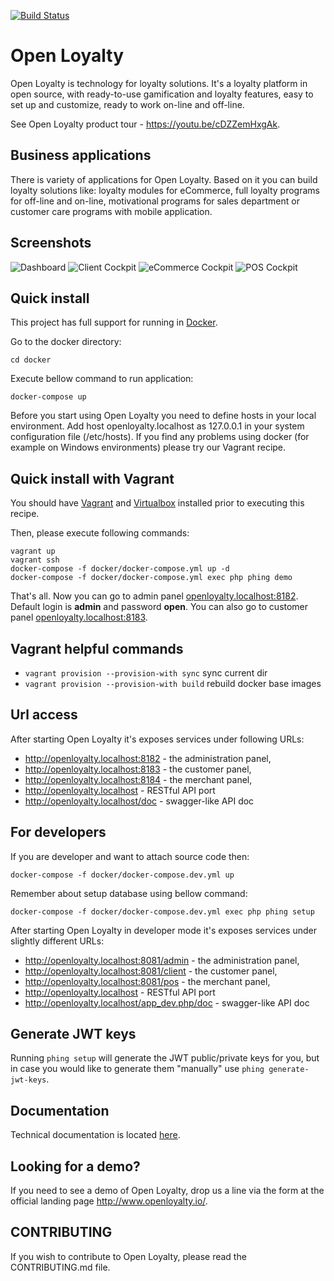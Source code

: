 [![Build Status](https://travis-ci.org/DivanteLtd/open-loyalty.svg?branch=master)](https://travis-ci.org/DivanteLtd/open-loyalty)

# Open Loyalty

Open Loyalty is technology for loyalty solutions.
It's a loyalty platform in open source, with ready-to-use gamification and loyalty features, easy to set up and customize, ready to work on-line and off-line.

See Open Loyalty product tour - https://youtu.be/cDZZemHxgAk.


## Business applications

There is variety of applications for Open Loyalty. Based on it you can build loyalty solutions like: loyalty modules for eCommerce, full loyalty programs for off-line and on-line, motivational programs for sales department or customer care programs with mobile application.

## Screenshots

![Dashboard](https://cloud.githubusercontent.com/assets/26326842/24359309/428f7dc4-1304-11e7-99c2-36ff23fe5036.png)
![Client Cockpit](https://cloud.githubusercontent.com/assets/26326842/24359396/7f489fd4-1304-11e7-9ae5-f05c88eb8c56.png)
![eCommerce Cockpit](https://cloud.githubusercontent.com/assets/26326842/24359495/d65c1210-1304-11e7-86bf-9e63ab754360.png)
![POS Cockpit](https://cloud.githubusercontent.com/assets/26326842/24359465/b796e260-1304-11e7-9da5-4bfc0a026a16.png)

## Quick install

This project has full support for running in [Docker](https://www.docker.com/>).

Go to the docker directory:

```
cd docker
```

Execute bellow command to run application: 

```
docker-compose up
```

Before you start using Open Loyalty you need to define hosts in your local environment. Add host openloyalty.localhost as 127.0.0.1 in your system configuration file (/etc/hosts).
If you find any problems using docker (for example on Windows environments) please try our Vagrant recipe.

## Quick install with Vagrant

You should have [Vagrant](https://www.vagrantup.com/downloads.html) and [Virtualbox](https://www.virtualbox.org/wiki/Downloads) installed prior to executing this recipe.

Then, please execute following commands:

```
vagrant up
vagrant ssh
docker-compose -f docker/docker-compose.yml up -d
docker-compose -f docker/docker-compose.yml exec php phing demo 
```

That's all. Now you can go to admin panel [openloyalty.localhost:8182](http://openloyalty.localhost:8182).
Default login is **admin** and password **open**. You can also go to customer panel [openloyalty.localhost:8183](http://openloyalty.localhost:8183).

## Vagrant helpful commands

- `vagrant provision --provision-with sync` sync current dir
- `vagrant provision --provision-with build` rebuild docker base images

## Url access

After starting Open Loyalty it's exposes services under following URLs:

 * http://openloyalty.localhost:8182 - the administration panel,
 * http://openloyalty.localhost:8183 - the customer panel,
 * http://openloyalty.localhost:8184 - the merchant panel,
 * http://openloyalty.localhost - RESTful API port
 * http://openloyalty.localhost/doc - swagger-like API doc


## For developers

If you are developer and want to attach source code then:

```
docker-compose -f docker/docker-compose.dev.yml up
```

Remember about setup database using bellow command:

```
docker-compose -f docker/docker-compose.dev.yml exec php phing setup
```

After starting Open Loyalty in developer mode it's exposes services under slightly different URLs:

 * http://openloyalty.localhost:8081/admin - the administration panel,
 * http://openloyalty.localhost:8081/client - the customer panel,
 * http://openloyalty.localhost:8081/pos - the merchant panel,
 * http://openloyalty.localhost - RESTful API port
 * http://openloyalty.localhost/app_dev.php/doc - swagger-like API doc

## Generate JWT keys

Running `phing setup` will generate the JWT public/private keys for you, but in case you would like to generate them "manually" use `phing generate-jwt-keys`.

## Documentation

Technical documentation is located [here](backend/doc/index.rst).

## Looking for a demo?
If you need to see a demo of Open Loyalty, drop us a line via the form at the official landing page http://www.openloyalty.io/. 

## CONTRIBUTING
If you wish to contribute to Open Loyalty, please read the CONTRIBUTING.md file.
